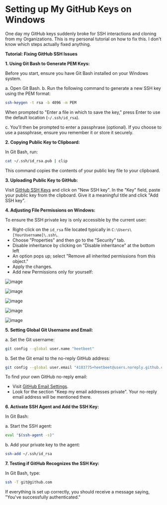 # Setting up My GitHub Keys on Windows
One day my GitHub keys suddenly broke for SSH interactions and cloning from my Organizations. This is my personal tutorial on how to fix this. I don't know which steps actually fixed anything.

**Tutorial: Fixing GitHub SSH Issues**

**1. Using Git Bash to Generate PEM Keys:**

Before you start, ensure you have Git Bash installed on your Windows system.

a. Open Git Bash. b. Run the following command to generate a new SSH key using the PEM format:

```bash
ssh-keygen -t rsa -b 4096 -m PEM
```

When prompted to "Enter a file in which to save the key," press Enter to use the default location (`~/.ssh/id_rsa`).

c. You'll then be prompted to enter a passphrase (optional). If you choose to use a passphrase, ensure you remember it or store it securely.

**2. Copying Public Key to Clipboard:**

In Git Bash, run:

```bash
cat ~/.ssh/id_rsa.pub | clip
```

This command copies the contents of your public key file to your clipboard.

**3. Uploading Public Key to GitHub:**

Visit [GitHub SSH Keys](https://github.com/settings/keys) and click on "New SSH key". In the "Key" field, paste your public key from the clipboard. Give it a meaningful title and click "Add SSH key".

**4. Adjusting File Permissions on Windows:**

To ensure the SSH private key is only accessible by the current user:

- Right-click on the `id_rsa` file located typically in `C:\Users\[YourUsername]\.ssh\`. 
- Choose "Properties" and then go to the "Security" tab.
- Disable inheritance by clicking on "Disable inheritance" at the bottom left
- An option pops up; select "Remove all inherited permissions from this object."
- Apply the changes.
- Add new Permissions only for yourself:

![image](https://github.com/heetbeet/Setting-Up-My-GitHub-Keys-on-Windows/assets/4103775/9862dd0c-149a-4160-8150-7ea7fd465e7e)

![image](https://github.com/heetbeet/Setting-Up-My-GitHub-Keys-on-Windows/assets/4103775/c9d15159-6b7f-43d1-8556-12c9afe14a0f)

![image](https://github.com/heetbeet/Setting-Up-My-GitHub-Keys-on-Windows/assets/4103775/7ff313f7-8034-405d-8df7-9f4e83d103ad)

![image](https://github.com/heetbeet/Setting-Up-My-GitHub-Keys-on-Windows/assets/4103775/ae09965c-1e79-40ff-b964-1c1a3ca883b3)

![image](https://github.com/heetbeet/Setting-Up-My-GitHub-Keys-on-Windows/assets/4103775/17f441c1-a9f5-46d1-916d-c0563de2386e)


**5. Setting Global Git Username and Email:**

a. Set the Git username:

```bash
git config --global user.name "heetbeet"
```

b. Set the Git email to the no-reply GitHub address:

```bash
git config --global user.email "4103775+heetbeet@users.noreply.github.com"
```

To find your own GitHub no-reply email:

* Visit [GitHub Email Settings](https://github.com/settings/emails).
* Look for the section "Keep my email addresses private". Your no-reply email address will be mentioned there.

**6. Activate SSH Agent and Add the SSH Key:**

In Git Bash:

a. Start the SSH agent:

```bash
eval "$(ssh-agent -s)"
```

b. Add your private key to the agent:

```bash
ssh-add ~/.ssh/id_rsa
```

**7. Testing if GitHub Recognizes the SSH Key:**

In Git Bash, type:

```bash
ssh -T git@github.com
```

If everything is set up correctly, you should receive a message saying, "You've successfully authenticated."
